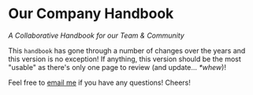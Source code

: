 # Our Company Handbook
*A Collaborative Handbook for our Team & Community*

This `handbook` has gone through a number of changes over the years and this version is no exception! If anything, this version should be the most "usable" as there's only one page to review (and update... _*whew_)!




Feel free to [email me](mailto:john@yen.io) if you have any questions! Cheers!